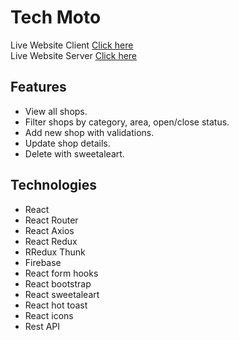 # Tech Moto

Live Website Client [Click here](https://shop-list-eb6b5.web.app/) <br />
Live Website Server [Click here](https://shop-list-9.herokuapp.com/)


## Features

* View all shops.
* Filter shops by category, area, open/close status.
* Add new shop with validations.
* Update shop details.
* Delete with sweetaleart.



## Technologies

* React
* React Router
* React Axios
* React Redux
* RRedux Thunk
* Firebase
* React form hooks
* React bootstrap
* React sweetaleart
* React hot toast
* React icons
* Rest API


